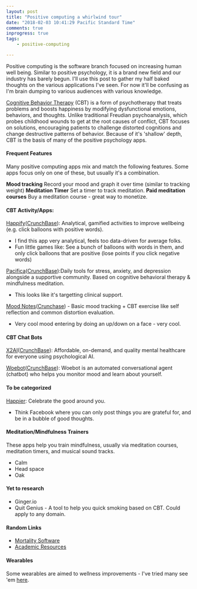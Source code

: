 ```yaml
---
layout: post
title: "Positive computing a whirlwind tour"
date: "2018-02-03 10:41:29 Pacific Standard Time"
comments: true
inprogress: true
tags:
    - positive-computing

---
```

Positive computing is the software branch focused on increasing human well being.  Similar to positive psychology, it is a brand new field and our industry has barely begun. I'll use this post to gather my half baked thoughts on the various applications I've seen.  For now it'll be confusing as I'm brain dumping to various audiences with various knowledge.


[Cognitive Behavior Therapy](https://en.wikipedia.org/wiki/Cognitive_behavioral_therapy) (CBT) is a form of psychotherapy that treats problems and boosts happiness by modifying dysfunctional emotions, behaviors, and thoughts. Unlike traditional Freudian psychoanalysis, which probes childhood wounds to get at the root causes of conflict, CBT focuses on solutions, encouraging patients to challenge distorted cognitions and change destructive patterns of behavior. Because of it's 'shallow' depth, CBT is the basis of many of the positive psychology apps.

#### Frequent Features

Many positive computing apps mix and match the following features. Some apps focus only on one of these, but usually it's a combination.

__Mood tracking__ Record your mood and graph it over time (similar to tracking weight)
**Meditation Timer**  Set a timer to track meditation.
**Paid meditation courses**  Buy a meditation course - great way to monetize.

#### CBT Activity/Apps:

[Happify](https://www.happify.com)([CrunchBase](https://www.crunchbase.com/organization/happify)): Analytical, gamified activities to improve wellbeing (e.g. click balloons with positive words).

* I find this app very analytical, feels too data-driven for average folks.
* Fun little games like: See a bunch of balloons with words in them, and only click balloons that are positive (lose points if you click negative words)

[Pacifica](http://www.thinkpacifica.com/)([CrunchBase](https://www.crunchbase.com/organization/pacifica-labs)):Daily tools for stress, anxiety, and depression alongside a supportive community. Based on cognitive behavioral therapy & mindfulness meditation.

* This looks like it's targetting clinical support.

[Mood Notes](http://moodnotes.thriveport.com/)([Crunchase](https://www.crunchbase.com/organization/thriveport)) - Basic mood tracking + CBT exercise like  self reflection and common distortion evaluation. 
* Very cool mood entering by doing an up/down on a face - very cool.

#### CBT Chat Bots

[X2AI](https://x2.ai/)([CrunchBase](https://www.crunchbase.com/organization/x2ai)): Affordable, on-demand, and quality mental healthcare for everyone using psychological AI.

[Woebot](https://woebot.io/)([CrunchBase](https://www.crunchbase.com/organization/woebot-labs)): Woebot is an automated conversational agent (chatbot) who helps you monitor mood and learn about yourself.


#### To be categorized

[Happier](https://www.happier.com/): Celebrate the good around you. 

* Think Facebook where you can only post things you are grateful for, and be in a bubble of good thoughts.

#### Meditation/Mindfulness Trainers

These apps help you train mindfulness, usually via meditation courses, meditation timers, and musical sound tracks. 

* Calm
* Head space
* Oak

#### Yet to research

* Ginger.io
* Quit Genius - A tool to help you quick smoking based on CBT. Could apply to any domain. 
 

#### Random Links

* [Mortality Software](http://ig2600.blogspot.com/2015/08/timeltdmortality-software.html)
* [Academic Resources](http://ig2600.blogspot.com/2015/05/positive-computing-technology-making-us.html)

#### Wearables

Some wearables are aimed to wellness improvements - I've tried many see 'em [here](/tech-health-toys).
